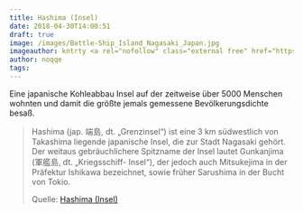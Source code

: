 ```yaml
---
title: Hashima (Insel)
date: 2018-04-30T14:00:51
draft: true
image: /images/Battle-Ship_Island_Nagasaki_Japan.jpg
imageauthor: kntrty <a rel="nofollow" class="external free" href="https://www.flickr.com/photos/kntrty/">https://www.flickr.com/photos/kntrty/</a>
author: noqqe
tags:
---
```


Eine japanische Kohleabbau Insel auf der zeitweise über 5000 Menschen wohnten
und damit die größte jemals gemessene Bevölkerungsdichte besaß.

> Hashima (jap. 端島, dt. „Grenzinsel“) ist eine 3 km südwestlich von Takashima
> liegende japanische Insel, die zur Stadt Nagasaki gehört. Der weitaus
> gebräuchlichere Spitzname der Insel lautet Gunkanjima (軍艦島, dt. „Kriegsschiff-
> Insel“), der jedoch auch Mitsukejima in der Präfektur Ishikawa bezeichnet,
> sowie früher Sarushima in der Bucht von Tokio.
>
> Quelle: [Hashima (Insel)](https://de.wikipedia.org/wiki/Hashima_(Insel))
